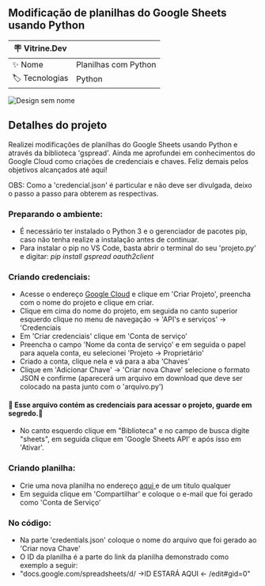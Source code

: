 ## Modificação de planilhas do Google Sheets usando Python

| :placard: Vitrine.Dev |     |
| -------------  | --- |
| :sparkles: Nome        | Planilhas com Python
| :label: Tecnologias | Python


![Design sem nome](https://github.com/Bullsyeswild/Planilha_sheets/assets/127852691/72a5644d-794c-4322-a692-891a70bf15e7)


## Detalhes do projeto

Realizei modificações de planilhas do Google Sheets usando Python e através da biblioteca 'gspread'. Ainda me aprofundei em conhecimentos do Google Cloud como criações de credenciais e chaves. Feliz demais pelos objetivos alcançados até aqui!

OBS: Como a 'credencial.json' é particular e não deve ser divulgada, deixo o passo a passo para obterem as respectivas.

### Preparando o ambiente:

- É necessário ter instalado o Python 3 e o gerenciador de pacotes pip, caso não tenha realize a instalação antes de continuar.
- Para instalar o pip no VS Code, basta abrir o terminal do seu 'projeto.py' e digitar: *pip install gspread oauth2client*

### Criando credenciais:

- Acesse o endereço <a href="https://console.developers.google.com/project"> Google Cloud</a> e clique em 'Criar Projeto', preencha com o nome do projeto e clique em criar.
- Clique em cima do nome do projeto, em seguida no canto superior esquerdo clique no menu de navegação -> 'API's e serviços' -> 'Credenciais
- Em 'Criar credenciais' clique em 'Conta de serviço'
- Preencha o campo 'Nome da conta de serviço' e em seguida o papel para aquela conta, eu selecionei 'Projeto -> Proprietário'
- Criado a conta, clique nela e vá para a aba 'Chaves'
- Clique em 'Adicionar Chave' -> 'Criar nova Chave' selecione o formato JSON e confirme (aparecerá um arquivo em download que deve ser colocado na pasta junto com o 'arquivo.py')
#### 🚨 Esse arquivo contém as credenciais para acessar o projeto, guarde em segredo.🚨

- No canto esquerdo clique em "Biblioteca" e no campo de busca digite "sheets", em seguida clique em 'Google Sheets API' e após isso em 'Ativar'.

### Criando planilha:

- Crie uma nova planilha no endereço <a href="https://docs.google.com/spreadsheets/u/0/"> aqui </a> e de um titulo qualquer
- Em seguida clique em 'Compartilhar' e coloque o e-mail que foi gerado como 'Conta de Serviço'

### No código:

- Na parte 'credentials.json' coloque o nome do arquivo que foi gerado ao 'Criar nova Chave'
- O ID da planilha é a parte do link da planilha demonstrado como exemplo a seguir:
- "docs.google.com/spreadsheets/d/ ->ID ESTARÁ AQUI <- /edit#gid=0"

